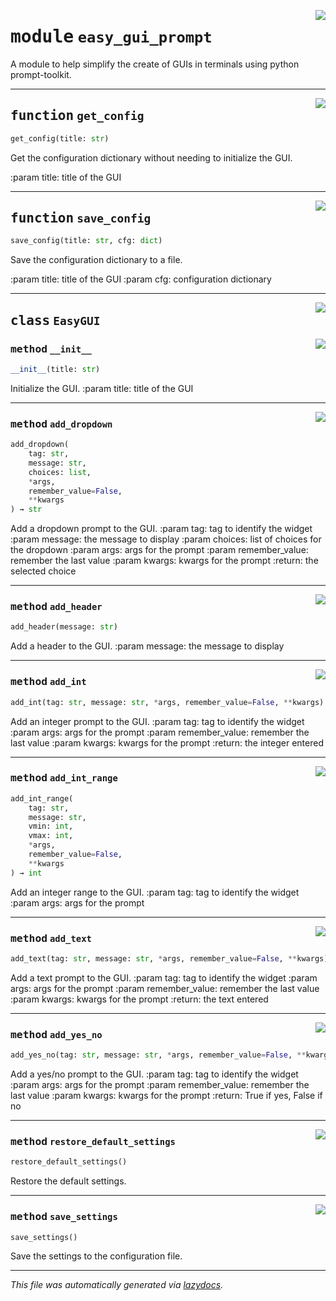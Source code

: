 <!-- markdownlint-disable -->

<a href="../easy_gui_prompt/easy_gui_prompt.py#L0"><img align="right" style="float:right;" src="https://img.shields.io/badge/-source-cccccc?style=flat-square"></a>

# <kbd>module</kbd> `easy_gui_prompt`
A module to help simplify the create of GUIs in terminals using python prompt-toolkit. 


---

<a href="../easy_gui_prompt/easy_gui_prompt.py#L16"><img align="right" style="float:right;" src="https://img.shields.io/badge/-source-cccccc?style=flat-square"></a>

## <kbd>function</kbd> `get_config`

```python
get_config(title: str)
```

Get the configuration dictionary without needing to initialize the GUI. 

:param title: title of the GUI 


---

<a href="../easy_gui_prompt/easy_gui_prompt.py#L39"><img align="right" style="float:right;" src="https://img.shields.io/badge/-source-cccccc?style=flat-square"></a>

## <kbd>function</kbd> `save_config`

```python
save_config(title: str, cfg: dict)
```

Save the configuration dictionary to a file. 

:param title: title of the GUI :param cfg: configuration dictionary 


---

<a href="../easy_gui_prompt/easy_gui_prompt.py#L56"><img align="right" style="float:right;" src="https://img.shields.io/badge/-source-cccccc?style=flat-square"></a>

## <kbd>class</kbd> `EasyGUI`




<a href="../easy_gui_prompt/easy_gui_prompt.py#L57"><img align="right" style="float:right;" src="https://img.shields.io/badge/-source-cccccc?style=flat-square"></a>

### <kbd>method</kbd> `__init__`

```python
__init__(title: str)
```

Initialize the GUI. :param title: title of the GUI 




---

<a href="../easy_gui_prompt/easy_gui_prompt.py#L130"><img align="right" style="float:right;" src="https://img.shields.io/badge/-source-cccccc?style=flat-square"></a>

### <kbd>method</kbd> `add_dropdown`

```python
add_dropdown(
    tag: str,
    message: str,
    choices: list,
    *args,
    remember_value=False,
    **kwargs
) → str
```

Add a dropdown prompt to the GUI. :param tag: tag to identify the widget :param message: the message to display :param choices: list of choices for the dropdown :param args: args for the prompt :param remember_value: remember the last value :param kwargs: kwargs for the prompt :return: the selected choice 

---

<a href="../easy_gui_prompt/easy_gui_prompt.py#L73"><img align="right" style="float:right;" src="https://img.shields.io/badge/-source-cccccc?style=flat-square"></a>

### <kbd>method</kbd> `add_header`

```python
add_header(message: str)
```

Add a header to the GUI. :param message: the message to display 

---

<a href="../easy_gui_prompt/easy_gui_prompt.py#L166"><img align="right" style="float:right;" src="https://img.shields.io/badge/-source-cccccc?style=flat-square"></a>

### <kbd>method</kbd> `add_int`

```python
add_int(tag: str, message: str, *args, remember_value=False, **kwargs) → int
```

Add an integer prompt to the GUI. :param tag: tag to identify the widget :param args: args for the prompt :param remember_value: remember the last value :param kwargs: kwargs for the prompt :return: the integer entered 

---

<a href="../easy_gui_prompt/easy_gui_prompt.py#L192"><img align="right" style="float:right;" src="https://img.shields.io/badge/-source-cccccc?style=flat-square"></a>

### <kbd>method</kbd> `add_int_range`

```python
add_int_range(
    tag: str,
    message: str,
    vmin: int,
    vmax: int,
    *args,
    remember_value=False,
    **kwargs
) → int
```

Add an integer range to the GUI. :param tag: tag to identify the widget :param args: args for the prompt 

---

<a href="../easy_gui_prompt/easy_gui_prompt.py#L113"><img align="right" style="float:right;" src="https://img.shields.io/badge/-source-cccccc?style=flat-square"></a>

### <kbd>method</kbd> `add_text`

```python
add_text(tag: str, message: str, *args, remember_value=False, **kwargs) → str
```

Add a text prompt to the GUI. :param tag: tag to identify the widget :param args: args for the prompt :param remember_value: remember the last value :param kwargs: kwargs for the prompt :return: the text entered 

---

<a href="../easy_gui_prompt/easy_gui_prompt.py#L82"><img align="right" style="float:right;" src="https://img.shields.io/badge/-source-cccccc?style=flat-square"></a>

### <kbd>method</kbd> `add_yes_no`

```python
add_yes_no(tag: str, message: str, *args, remember_value=False, **kwargs) → bool
```

Add a yes/no prompt to the GUI. :param tag: tag to identify the widget :param args: args for the prompt :param remember_value: remember the last value :param kwargs: kwargs for the prompt :return: True if yes, False if no 

---

<a href="../easy_gui_prompt/easy_gui_prompt.py#L230"><img align="right" style="float:right;" src="https://img.shields.io/badge/-source-cccccc?style=flat-square"></a>

### <kbd>method</kbd> `restore_default_settings`

```python
restore_default_settings()
```

Restore the default settings. 

---

<a href="../easy_gui_prompt/easy_gui_prompt.py#L224"><img align="right" style="float:right;" src="https://img.shields.io/badge/-source-cccccc?style=flat-square"></a>

### <kbd>method</kbd> `save_settings`

```python
save_settings()
```

Save the settings to the configuration file. 




---

_This file was automatically generated via [lazydocs](https://github.com/ml-tooling/lazydocs)._
